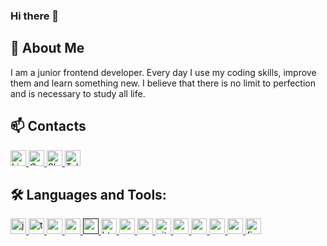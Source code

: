 ### Hi there 👋

## 🚀 About Me
I am a junior frontend developer. Every day I use my coding skills, improve them and learn something new. I believe that there is no limit to perfection and is necessary to study all life.


## 📫 Contacts

<a href="https://www.linkedin.com/in/tatsiana-dashuk/" target="_blank" rel="noreferrer">
  <img src="https://img.shields.io/badge/Linkedin-282C34?logo=linkedin&logoColor=blue" alt="LinkedIn" height="25"/>
</a>

<a href="mailto:tatsiana.dashuk@gmail.com" target="_blank" rel="noreferrer">
  <img src="https://img.shields.io/badge/Gmail-282C34?logo=gmail&logoColor=D14836" alt="Gmail" height="25"/>
</a>

<a href="https://join.skype.com/invite/i0hbVHKUdf4J" target="_blank" rel="noreferrer">
  <img src="https://img.shields.io/badge/Skype-282C34?logo=Skype&logoColor=2300AFF0" alt="Skype" height="25"/>
</a>

<a href="https://t.me/taleatg" target="_blank" rel="noreferrer">
  <img src="https://img.shields.io/badge/Telegram-282C34?logo=telegram&logoColor=2CA5E0" alt="Telegram" height="25"/>
</a>



## 🛠️ Languages and Tools:

<p align="left"> 
  <a href="https://developer.mozilla.org/en-US/docs/Web/JavaScript" target="_blank" rel="noreferrer"> 
    <img src="https://img.shields.io/badge/JavaScript-282C34?logo=javascript&logoColor=F7DF1E" alt="javascript" height="25"/> 
  </a> 
  
  <a href="https://www.typescriptlang.org/" target="_blank" rel="noreferrer"> 
    <img src="https://img.shields.io/badge/TypeScript-282C34?logo=typescript&logoColor=3178C6" alt="typescript" height="25"/> 
  </a> 
  
  <a href="https://reactjs.org/" target="_blank" rel="noreferrer"> 
    <img src="https://img.shields.io/badge/React-282C34?logo=react&logoColor=61DAFB" alt="react" height="25"/> 
  </a> 
  
  <a href="https://redux.js.org" target="_blank" rel="noreferrer"> 
    <img src="https://img.shields.io/badge/Redux-282C34?logo=redux&logoColor=764ABC" alt="redux" height="25"/> 
  </a> 
  
  <a href="" target="_blank" rel="noreferrer"> 
    <img src="https://img.shields.io/badge/Eslint-282C34?logo=eslint&logoColor=4B32C3" alt="redux" height="25"/> 
  </a> 
  
  <a href="http://htmlbook.ru/html" target="_blank" rel="noreferrer">  
    <img src="https://img.shields.io/badge/HTML5-282C34?logo=html5&logoColor=E34F26" alt="html5" height="25"/> 
  </a>
  
  <a href="https://www.w3schools.com/css/" target="_blank" rel="noreferrer"> 
    <img src="https://img.shields.io/badge/CSS3-282C34?logo=css3&logoColor=1572B6" alt="css3" height="25"/> 
  </a> 
  
  <a href="https://sass-lang.com" target="_blank" rel="noreferrer"> 
    <img src="https://img.shields.io/badge/Sass-282C34?logo=sass&logoColor=CC6699" alt="sass" height="25"/> 
  </a> 
  
  <a href="https://git-scm.com/" target="_blank" rel="noreferrer"> 
    <img src="https://img.shields.io/badge/git-282C34?logo=git&logoColor=F05032" alt="git" height="25"/> 
  </a> 
  
  <a href="https://nodejs.org" target="_blank" rel="noreferrer"> 
    <img src="https://img.shields.io/badge/Node.js-282C34?logo=node.js&logoColor=339933" height="25"/> 
  </a> 
  
   <a href="https://nestjs.com/" target="_blank" rel="noreferrer"> 
    <img src="https://img.shields.io/badge/Nestjs-282C34?logo=nestjs&logoColor=red" alt="nestjs" height="25"/> 
  </a> 
   
  <a href="https://graphql.org" target="_blank" rel="noreferrer"> 
    <img src="https://img.shields.io/badge/GraphQL-282C34?logo=graphql&logoColor=E10098" alt="graphql" height="25"/> 
  </a> 
  
  <a href="https://postman.com" target="_blank" rel="noreferrer"> 
    <img src="https://img.shields.io/badge/Postman-282C34?logo=postman&logoColor=orange" alt="postman" height="25"/> 
  </a> 
  
  <a href="https://www.figma.com/" target="_blank" rel="noreferrer"> 
    <img src="https://img.shields.io/badge/Figma-282C34?logo=figma&logoColor" alt="figma" height="25"/> 
  </a> 
</p>

<!--
**taleatg/taleatg** is a ✨ _special_ ✨ repository because its `README.md` (this file) appears on your GitHub profile.

Here are some ideas to get you started:

- 🔭 I’m currently working on ...
- 🌱 I’m currently learning ...
- 👯 I’m looking to collaborate on ...
- 🤔 I’m looking for help with ...
- 💬 Ask me about ...
- 📫 How to reach me: ...
- 😄 Pronouns: ...
- ⚡ Fun fact: ...
-->
